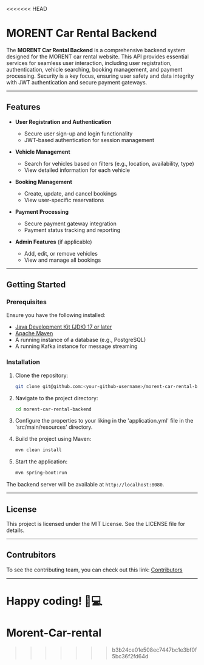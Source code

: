 <<<<<<< HEAD
# MORENT Car Rental Backend

The **MORENT Car Rental Backend** is a comprehensive backend system designed for the MORENT car rental website. This API provides essential services for seamless user interaction, including user registration, authentication, vehicle searching, booking management, and payment processing. Security is a key focus, ensuring user safety and data integrity with JWT authentication and secure payment gateways.

---

## Features

- **User Registration and Authentication**
  - Secure user sign-up and login functionality
  - JWT-based authentication for session management

- **Vehicle Management**
  - Search for vehicles based on filters (e.g., location, availability, type)
  - View detailed information for each vehicle

- **Booking Management**
  - Create, update, and cancel bookings
  - View user-specific reservations

- **Payment Processing**
  - Secure payment gateway integration
  - Payment status tracking and reporting

- **Admin Features** (if applicable)
  - Add, edit, or remove vehicles
  - View and manage all bookings

---

## Getting Started

### Prerequisites

Ensure you have the following installed:
- [Java Development Kit (JDK) 17 or later](https://www.oracle.com/java/technologies/javase-downloads.html)
- [Apache Maven](https://maven.apache.org/)
- A running instance of a database (e.g., PostgreSQL)
- A running Kafka instance for message streaming

### Installation

1. Clone the repository:
   ```bash
   git clone git@github.com:<your-github-username>/morent-car-rental-backend.git
   ```

2. Navigate to the project directory:
   ```bash
   cd morent-car-rental-backend
   ```

3. Configure the properties to your liking in the 'application.yml' file in the 'src/main/resources' directory.

4. Build the project using Maven:
   ```bash
   mvn clean install
   ```

5. Start the application:
   ```bash
   mvn spring-boot:run
   ```

The backend server will be available at `http://localhost:8080`.

---

## License

This project is licensed under the MIT License. See the LICENSE file for details.

---

## Contrubitors

To see the contributing team, you can check out this link: [Contributors](https://github.com/archis-academy/november-backend-morent-1/graphs/contributors)

---

Happy coding! 🚗💻
=======
# Morent-Car-rental
>>>>>>> b3b24ce01e508ec7447bc1e3bf0f5bc36f2fd64d
